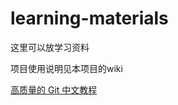 # learning-materials
这里可以放学习资料

项目使用说明见本项目的wiki

[高质量的 Git 中文教程](https://github.com/geeeeeeeeek/git-recipes)
